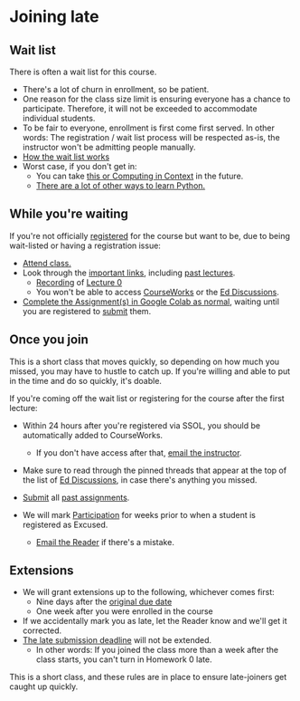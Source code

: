 # Joining late

## Wait list

There is often a wait list for this course.

- There's a lot of churn in enrollment, so be patient.
- One reason for the class size limit is ensuring everyone has a chance to participate. Therefore, it will not be exceeded to accommodate individual students.
- To be fair to everyone, enrollment is first come first served. In other words: The registration / wait list process will be respected as-is, the instructor won't be admitting people manually.
- [How the wait list works](https://www.registrar.columbia.edu/content/wait-lists-ssol)
- Worst case, if you don't get in:
   - You can take [this or Computing in Context](index.md#comparison-to-computing-in-context) in the future.
   - [There are a lot of other ways to learn Python.](resources.md)

## While you're waiting

If you're not officially [registered](registration.md) for the course but want to be, due to being wait-listed or having a registration issue:

- [Attend class.](syllabus.md#course-information)
- Look through the [important links](index.md#important-links), including [past lectures](syllabus.md#schedule).
   - [Recording](https://columbiauniversity.zoom.us/rec/play/dBBFt7QTwZTfETvu0_VQzqT_pt6K0-4PvrRJF0fDUVH8yKoIHP9WOCl8hGRSyIu3HEiKxPQ2woCwDQ-I.OGynUNH57slJqZki) of [Lecture 0](lecture_0.ipynb)
   - You won't be able to access [CourseWorks](https://courseworks2.columbia.edu/courses/210776) or the [Ed Discussions](https://courseworks2.columbia.edu/courses/210776/external_tools/37606?display=borderless).
- [Complete the Assignment(s) in Google Colab as normal](assignments.md), waiting until you are registered to [submit](assignments.md#submission) them.

## Once you join

This is a short class that moves quickly, so depending on how much you missed, you may have to hustle to catch up. If you're willing and able to put in the time and do so quickly, it's doable.

If you're coming off the wait list or registering for the course after the first lecture:


- Within 24 hours after you're registered via SSOL, you should be automatically added to CourseWorks.
   - If you don't have access after that, [email the instructor](syllabus.md#instructor-information).

- Make sure to read through the pinned threads that appear at the top of the list of [Ed Discussions](https://courseworks2.columbia.edu/courses/210776/external_tools/37606?display=borderless), in case there's anything you missed.
- [Submit](assignments.md#submission) all [past assignments](syllabus.md#schedule).
- We will mark [Participation](syllabus.md#participation) for weeks prior to when a student is registered as Excused.
   - [Email the Reader](syllabus.md#instructor-information) if there's a mistake.

## Extensions

- We will grant extensions up to the following, whichever comes first:
   - Nine days after the [original due date](syllabus.md#schedule)
   - One week after you were enrolled in the course
- If we accidentally mark you as late, let the Reader know and we'll get it corrected.
- [The late submission deadline](syllabus.md#schedule) will not be extended.
   - In other words: If you joined the class more than a week after the class starts, you can't turn in Homework 0 late.

This is a short class, and these rules are in place to ensure late-joiners get caught up quickly.
